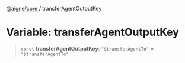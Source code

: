 [@aigne/core](../wiki/Home) / transferAgentOutputKey

# Variable: transferAgentOutputKey

> `const` **transferAgentOutputKey**: `"$transferAgentTo"` = `"$transferAgentTo"`
